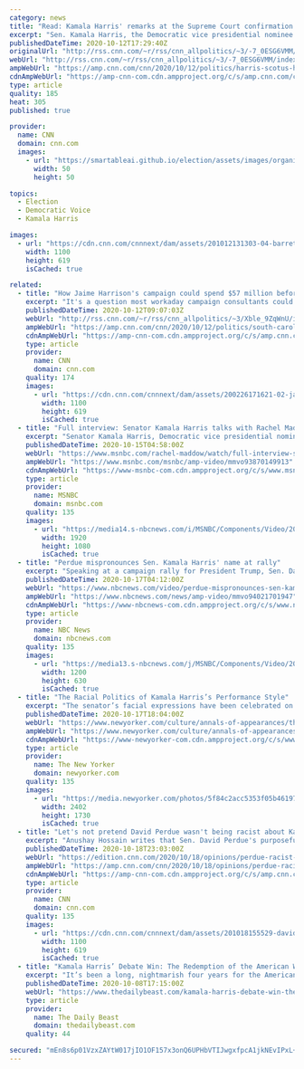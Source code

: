 ```yaml
---
category: news
title: "Read: Kamala Harris' remarks at the Supreme Court confirmation hearing"
excerpt: "Sen. Kamala Harris, the Democratic vice presidential nominee and a member of the Senate Judiciary Committee, spoke at the Supreme Court confirmation hearing of Amy Coney Barrett Monday remotely from her Senate office.\n    \n"
publishedDateTime: 2020-10-12T17:29:40Z
originalUrl: "http://rss.cnn.com/~r/rss/cnn_allpolitics/~3/-7_0ESG6VMM/index.html"
webUrl: "http://rss.cnn.com/~r/rss/cnn_allpolitics/~3/-7_0ESG6VMM/index.html"
ampWebUrl: "https://amp.cnn.com/cnn/2020/10/12/politics/harris-scotus-hearing-remarks/index.html"
cdnAmpWebUrl: "https://amp-cnn-com.cdn.ampproject.org/c/s/amp.cnn.com/cnn/2020/10/12/politics/harris-scotus-hearing-remarks/index.html"
type: article
quality: 185
heat: 305
published: true

provider:
  name: CNN
  domain: cnn.com
  images:
    - url: "https://smartableai.github.io/election/assets/images/organizations/cnn.com-50x50.jpg"
      width: 50
      height: 50

topics:
  - Election
  - Democratic Voice
  - Kamala Harris

images:
  - url: "https://cdn.cnn.com/cnnnext/dam/assets/201012131303-04-barrett-hearing-1012-screengrab-super-tease.jpg"
    width: 1100
    height: 619
    isCached: true

related:
  - title: "How Jaime Harrison's campaign could spend $57 million before Election Day"
    excerpt: "It's a question most workaday campaign consultants could only dream of: how to spend $57 million in South Carolina in the final three weeks before Election Day, with voting already underway.\n    \n"
    publishedDateTime: 2020-10-12T09:07:03Z
    webUrl: "http://rss.cnn.com/~r/rss/cnn_allpolitics/~3/Xble_9ZqWnU/index.html"
    ampWebUrl: "https://amp.cnn.com/cnn/2020/10/12/politics/south-carolina-senate-race-jaime-harrison-money-lindsey-graham/index.html"
    cdnAmpWebUrl: "https://amp-cnn-com.cdn.ampproject.org/c/s/amp.cnn.com/cnn/2020/10/12/politics/south-carolina-senate-race-jaime-harrison-money-lindsey-graham/index.html"
    type: article
    provider:
      name: CNN
      domain: cnn.com
    quality: 174
    images:
      - url: "https://cdn.cnn.com/cnnnext/dam/assets/200226171621-02-jaime-harrison-0120-super-tease.jpg"
        width: 1100
        height: 619
        isCached: true
  - title: "Full interview: Senator Kamala Harris talks with Rachel Maddow"
    excerpt: "Senator Kamala Harris, Democratic vice presidential nominee, talks with Rachel Maddow about the campaign, the coronavirus, the Supreme Court, and a certain fly."
    publishedDateTime: 2020-10-15T04:58:00Z
    webUrl: "https://www.msnbc.com/rachel-maddow/watch/full-interview-senator-kamala-harris-talks-with-rachel-maddow-93870149913?cid=sm_npd_ms_tw_ma"
    ampWebUrl: "https://www.msnbc.com/msnbc/amp-video/mmvo93870149913"
    cdnAmpWebUrl: "https://www-msnbc-com.cdn.ampproject.org/c/s/www.msnbc.com/msnbc/amp-video/mmvo93870149913"
    type: article
    provider:
      name: MSNBC
      domain: msnbc.com
    quality: 135
    images:
      - url: "https://media14.s-nbcnews.com/i/MSNBC/Components/Video/202010/n_maddow_fullharris_201014_1920x1080.jpg"
        width: 1920
        height: 1080
        isCached: true
  - title: "Perdue mispronounces Sen. Kamala Harris' name at rally"
    excerpt: "Speaking at a campaign rally for President Trump, Sen. David Perdue mispronounced Sen. Kamala Harris' first name."
    publishedDateTime: 2020-10-17T04:12:00Z
    webUrl: "https://www.nbcnews.com/video/perdue-mispronounces-sen-kamala-harris-name-at-rally-94021701947"
    ampWebUrl: "https://www.nbcnews.com/news/amp-video/mmvo94021701947"
    cdnAmpWebUrl: "https://www-nbcnews-com.cdn.ampproject.org/c/s/www.nbcnews.com/news/amp-video/mmvo94021701947"
    type: article
    provider:
      name: NBC News
      domain: nbcnews.com
    quality: 135
    images:
      - url: "https://media13.s-nbcnews.com/j/MSNBC/Components/Video/202010/f_mo_la_perdue_name_201016.nbcnews-fp-1200-630.jpg"
        width: 1200
        height: 630
        isCached: true
  - title: "The Racial Politics of Kamala Harris’s Performance Style"
    excerpt: "The senator’s facial expressions have been celebrated on social media, prompting a renewed discussion about people’s ready presumptions of sass and shade when it comes to interpreting the nonverbal gestures of a Black woman at work."
    publishedDateTime: 2020-10-17T18:04:00Z
    webUrl: "https://www.newyorker.com/culture/annals-of-appearances/the-racial-politics-of-kamala-harriss-performance-style"
    ampWebUrl: "https://www.newyorker.com/culture/annals-of-appearances/the-racial-politics-of-kamala-harriss-performance-style/amp"
    cdnAmpWebUrl: "https://www-newyorker-com.cdn.ampproject.org/c/s/www.newyorker.com/culture/annals-of-appearances/the-racial-politics-of-kamala-harriss-performance-style/amp"
    type: article
    provider:
      name: The New Yorker
      domain: newyorker.com
    quality: 135
    images:
      - url: "https://media.newyorker.com/photos/5f84c2acc5353f05b4619747/master/pass/Jackson-KamalaHarris.jpg"
        width: 2402
        height: 1730
        isCached: true
  - title: "Let's not pretend David Perdue wasn't being racist about Kamala Harris"
    excerpt: "Anushay Hossain writes that Sen. David Perdue's purposeful mispronunciation of Sen. Kamala Harris' first name was racist and \"familiar to too many immigrants and people of color across America who have personal and painful stories of being bullied over our names."
    publishedDateTime: 2020-10-18T23:03:00Z
    webUrl: "https://edition.cnn.com/2020/10/18/opinions/perdue-racist-kamala-harris-name-hossain/index.html"
    ampWebUrl: "https://amp.cnn.com/cnn/2020/10/18/opinions/perdue-racist-kamala-harris-name-hossain/index.html"
    cdnAmpWebUrl: "https://amp-cnn-com.cdn.ampproject.org/c/s/amp.cnn.com/cnn/2020/10/18/opinions/perdue-racist-kamala-harris-name-hossain/index.html"
    type: article
    provider:
      name: CNN
      domain: cnn.com
    quality: 135
    images:
      - url: "https://cdn.cnn.com/cnnnext/dam/assets/201018155529-david-perdue-georgia-rally-1016-super-tease.jpg"
        width: 1100
        height: 619
        isCached: true
  - title: "Kamala Harris’ Debate Win: The Redemption of the American Woman Has Begun"
    excerpt: "It’s been a long, nightmarish four years for the American woman. But we’re coming back, and the Democratic veep is leading the way."
    publishedDateTime: 2020-10-08T17:15:00Z
    webUrl: "https://www.thedailybeast.com/kamala-harris-debate-win-the-redemption-of-the-american-woman-has-begun"
    type: article
    provider:
      name: The Daily Beast
      domain: thedailybeast.com
    quality: 44

secured: "mEn8s6p01VzxZAYtW017jIO1OF157x3onQ6UPHbVTIJwgxfpcA1jkNEvIPxL+WewKLdidJ0Q5U67vBQ9rYMDn5y/jweL03rJMw83NLigwP1OLXT4bao8T1mHk80XfGgYgtk27Iad34B8mARsVX8riYSxWvh4a63vn5GLQKU7Yaxb8lEBJqcVI5QNXOtU9JaveN3c/ckz9w/DrQHL7/72vhKN/VxBM+T3OaZ4tdMsngFaFXMZ6mogv2DZ6CkXM4HSNal3DlweAcStJmWFYsLsZt0Ql6Jky/mTz7p3lF215pkp76jUC3XTXeF0LRxlbOMqs37IQhi3sTjVUaAW1pH9rC2aPcGGz/ce4/MOn/rJFuw=;EZCjjEP1qGo6+UMKcJhQFQ=="
---
```


